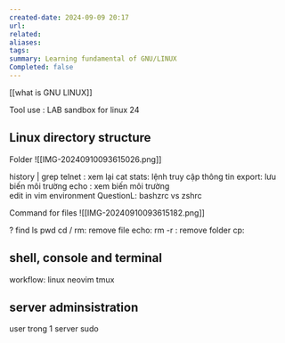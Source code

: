 ```yaml
---
created-date: 2024-09-09 20:17
url:
related:
aliases:
tags:
summary: Learning fundamental of GNU/LINUX
Completed: false
---
```

[[what is GNU LINUX]] 

Tool use : LAB sandbox for linux 24 

## Linux directory structure

Folder 
![[IMG-20240910093615026.png]]

history | grep telnet : xem lại 
cat stats: lệnh truy cập thông tin 
export: lưu biến môi trường
echo : xem biến môi trường\
	 edit in vim environment 
QuestionL: bashzrc vs zshrc

Command for files
![[IMG-20240910093615182.png]]

? find 
ls 
pwd
cd /
rm: remove file
echo: 
rm -r : remove folder
cp:


## shell, console and terminal



workflow: linux neovim tmux


## server adminsistration


user trong 1 server
sudo 